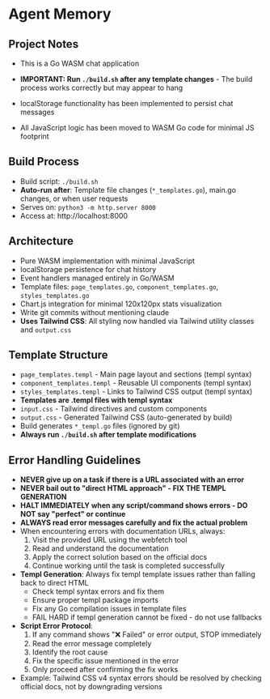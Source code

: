 # Agent Memory

## Project Notes
- This is a Go WASM chat application
- **IMPORTANT: Run `./build.sh` after any template changes** - The build process works correctly but may appear to hang


- localStorage functionality has been implemented to persist chat messages
- All JavaScript logic has been moved to WASM Go code for minimal JS footprint

## Build Process
- Build script: `./build.sh`
- **Auto-run after**: Template file changes (`*_templates.go`), main.go changes, or when user requests
- Serves on: `python3 -m http.server 8000`
- Access at: http://localhost:8000

## Architecture
- Pure WASM implementation with minimal JavaScript
- localStorage persistence for chat history
- Event handlers managed entirely in Go/WASM
- Template files: `page_templates.go`, `component_templates.go`, `styles_templates.go`
- Chart.js integration for minimal 120x120px stats visualization
- Write git commits without mentioning claude
- **Uses Tailwind CSS**: All styling now handled via Tailwind utility classes and `output.css`

## Template Structure
- `page_templates.templ` - Main page layout and sections (templ syntax)
- `component_templates.templ` - Reusable UI components (templ syntax)
- `styles_templates.templ` - Links to Tailwind CSS output (templ syntax)
- **Templates are .templ files with templ syntax**
- `input.css` - Tailwind directives and custom components
- `output.css` - Generated Tailwind CSS (auto-generated by build)
- Build generates `*_templ.go` files (ignored by git)
- **Always run `./build.sh` after template modifications**

## Error Handling Guidelines
- **NEVER give up on a task if there is a URL associated with an error**
- **NEVER bail out to "direct HTML approach" - FIX THE TEMPL GENERATION**
- **HALT IMMEDIATELY when any script/command shows errors - DO NOT say "perfect" or continue**
- **ALWAYS read error messages carefully and fix the actual problem**
- When encountering errors with documentation URLs, always:
  1. Visit the provided URL using the webfetch tool
  2. Read and understand the documentation
  3. Apply the correct solution based on the official docs
  4. Continue working until the task is completed successfully
- **Templ Generation**: Always fix templ template issues rather than falling back to direct HTML
  - Check templ syntax errors and fix them
  - Ensure proper templ package imports
  - Fix any Go compilation issues in template files
  - FAIL HARD if templ generation cannot be fixed - do not use fallbacks
- **Script Error Protocol**:
  1. If any command shows "❌ Failed" or error output, STOP immediately
  2. Read the error message completely
  3. Identify the root cause
  4. Fix the specific issue mentioned in the error
  5. Only proceed after confirming the fix works
- Example: Tailwind CSS v4 syntax errors should be resolved by checking official docs, not by downgrading versions
